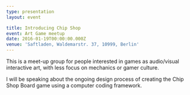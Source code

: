 ```yaml
---
type: presentation
layout: event

title: Introducing Chip Shop
event: Art Game meetup
date: 2016-01-19T00:00:00.000Z
venue: 'Saftladen, Waldemarstr. 37, 10999, Berlin'
---
```


This is a  meet-up group for people interested in games as audio/visual interactive art, with less focus on mechanics or gamer culture.

I will be speaking about the ongoing design process of creating the Chip Shop Board game using a computer coding framework.

